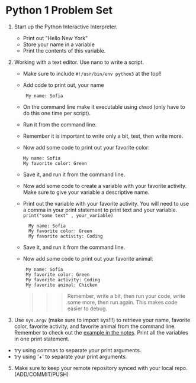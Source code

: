 Python 1 Problem Set
==================
 

1. Start up the Python Interactive Interpreter. 
    - Print out "Hello New York"
    - Store your name in a variable
    - Print the contents of this variable.
    
2. Working with a text editor. Use nano to write a script. 
   - Make sure to include `#!/usr/bin/env python3` at the top!! 
   - Add code to print out, your name  
   
        ```
         My name: Sofia
        ```
    - On the command line make it executable using `chmod` (only have to do this one time per script).
    - Run it from the command line. 
    - Remember it is important to write only a bit, test, then write more.
    - Now add some code to print out your favorite color:  
  
         ```
         My name: Sofia
         My favorite color: Green
        ```
   - Save it, and run it from the command line. 
   - Now add some code to create a variable with your favorite activity. Make sure to give your variable a descriptive name.
   - Print out the variable with your favorite activity. You will need to use a comma in your print statement to print text and your variable. `print("some text" , your_variable)`

       ```
         My name: Sofia
         My favorite color: Green
         My favorite activity: Coding
        ```
   - Save it, and run it from the command line. 
   - Now add some code to print out your favorite animal:      
        
        ```
         My name: Sofia
         My favorite color: Green
         My favorite activity: Coding
         My favorite animal: Chicken
        ```
        >>>  Remember, write a bit, then run your code, write some more, then run again. This makes code easier to debug. 

4. Use `sys.argv` (make sure to import sys!!!) to retrieve your name, favorite color, favorite activity, and favorite animal from the command line. Remember to check out the [example in the notes](https://github.com/prog4biol/pfb2018#command-line-parameters-a-special-built-in-list). Print all the variables in one print statement.
 - try using commas to separate your print arguments. 
 - try using '+' to separate your print arguments.



5. Make sure to keep your remote repository synced with your local repo. (ADD/COMMIT/PUSH)
